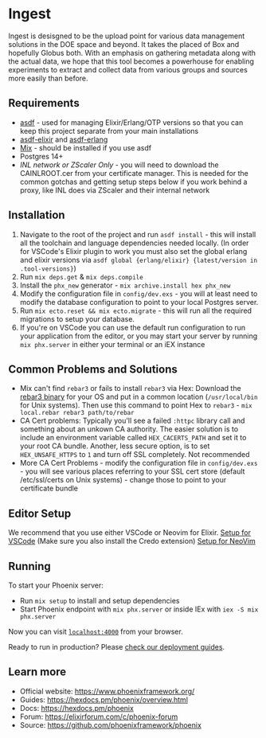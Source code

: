 # Ingest

Ingest is desisgned to be the upload point for various data management solutions in the DOE space and beyond. It takes the placed of Box and hopefully Globus both. With an emphasis on gathering metadata along with the actual data, we hope that this tool becomes a powerhouse for enabling experiments to extract and collect data from various groups and sources more easily than before.

## Requirements
- [asdf](https://asdf-vm.com/) - used for managing Elixir/Erlang/OTP versions so that you can keep this project separate from your main installations
- [asdf-elixir](https://github.com/asdf-vm/asdf-elixir) and [asdf-erlang](https://github.com/asdf-vm/asdf-erlang)
- [Mix](https://elixir-lang.org/getting-started/mix-otp/introduction-to-mix.html) - should be installed if you use asdf
- Postgres 14+
- *INL network or ZScaler Only* - you will need to download the CAINLROOT.cer from your certificate manager. This is needed for the common gotchas and getting setup steps below if you work behind a proxy, like INL does via ZScaler and their internal network

## Installation
1. Navigate to the root of the project and run `asdf install` - this will install all the toolchain and language dependencies needed locally. (In order for VSCode's Elixir plugin to work you must also set the global erlang and elixir versions via `asdf global {erlang/elixir} {latest/version in .tool-versions}`)
2. Run `mix deps.get` & `mix deps.compile`
3. Install the `phx_new` generator - `mix archive.install hex phx_new`
4. Modify the configuration file in `config/dev.exs` - you will at least need to modify the database configuration to point to your local Postgres server.
5. Run `mix ecto.reset && mix ecto.migrate` - this will run all the required migrations to setup your database.
6. If you're on VSCode you can use the default run configuration to run your application from the editor, or you may start your server by running `mix phx.server` in either your terminal or an iEX instance


## Common Problems and Solutions
- Mix can't find `rebar3` or fails to install `rebar3` via Hex: Download the [rebar3 binary](https://rebar3.org/) for your OS and put in a common location (`/usr/local/bin` for Unix systems). Then use this command to point Hex to `rebar3` - `mix local.rebar rebar3 path/to/rebar`
- CA Cert problems: Typically you'll see a failed `:httpc` library call and something about an unkown CA authority. The easier solution is to include an environment variable called `HEX_CACERTS_PATH` and set it to your root CA bundle. Another, less secure option, is to set `HEX_UNSAFE_HTTPS` to `1` and turn off SSL completely. Not recommended  
- More CA Cert Problems - modify the configuration file in `config/dev.exs` - you will see various places referring to your SSL cert store (default /etc/ssl/certs on Unix systems) - change those to point to your certificate bundle


## Editor Setup
We recommend that you use either VSCode or Neovim for Elixir. 
[Setup for VSCode](https://fly.io/phoenix-files/setup-vscode-for-elixir-development/) (Make sure you also install the Credo extension)
[Setup for NeoVim](https://elixirforum.com/t/neovim-elixir-setup-configuration-from-scratch-guide/46310)

## Running
To start your Phoenix server:

  * Run `mix setup` to install and setup dependencies
  * Start Phoenix endpoint with `mix phx.server` or inside IEx with `iex -S mix phx.server`

Now you can visit [`localhost:4000`](http://localhost:4000) from your browser.

Ready to run in production? Please [check our deployment guides](https://hexdocs.pm/phoenix/deployment.html).

## Learn more

  * Official website: https://www.phoenixframework.org/
  * Guides: https://hexdocs.pm/phoenix/overview.html
  * Docs: https://hexdocs.pm/phoenix
  * Forum: https://elixirforum.com/c/phoenix-forum
  * Source: https://github.com/phoenixframework/phoenix
